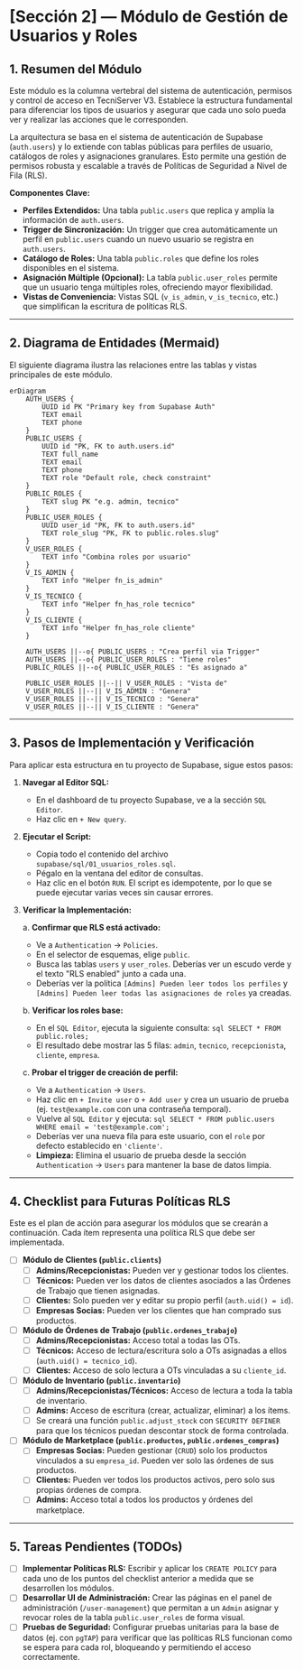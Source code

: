 # [Sección 2] — Módulo de Gestión de Usuarios y Roles

## 1. Resumen del Módulo

Este módulo es la columna vertebral del sistema de autenticación, permisos y control de acceso en TecniServer V3. Establece la estructura fundamental para diferenciar los tipos de usuarios y asegurar que cada uno solo pueda ver y realizar las acciones que le corresponden.

La arquitectura se basa en el sistema de autenticación de Supabase (`auth.users`) y lo extiende con tablas públicas para perfiles de usuario, catálogos de roles y asignaciones granulares. Esto permite una gestión de permisos robusta y escalable a través de Políticas de Seguridad a Nivel de Fila (RLS).

**Componentes Clave:**
- **Perfiles Extendidos:** Una tabla `public.users` que replica y amplía la información de `auth.users`.
- **Trigger de Sincronización:** Un trigger que crea automáticamente un perfil en `public.users` cuando un nuevo usuario se registra en `auth.users`.
- **Catálogo de Roles:** Una tabla `public.roles` que define los roles disponibles en el sistema.
- **Asignación Múltiple (Opcional):** La tabla `public.user_roles` permite que un usuario tenga múltiples roles, ofreciendo mayor flexibilidad.
- **Vistas de Conveniencia:** Vistas SQL (`v_is_admin`, `v_is_tecnico`, etc.) que simplifican la escritura de políticas RLS.

---

## 2. Diagrama de Entidades (Mermaid)

El siguiente diagrama ilustra las relaciones entre las tablas y vistas principales de este módulo.

```mermaid
erDiagram
    AUTH_USERS {
        UUID id PK "Primary key from Supabase Auth"
        TEXT email
        TEXT phone
    }
    PUBLIC_USERS {
        UUID id "PK, FK to auth.users.id"
        TEXT full_name
        TEXT email
        TEXT phone
        TEXT role "Default role, check constraint"
    }
    PUBLIC_ROLES {
        TEXT slug PK "e.g. admin, tecnico"
    }
    PUBLIC_USER_ROLES {
        UUID user_id "PK, FK to auth.users.id"
        TEXT role_slug "PK, FK to public.roles.slug"
    }
    V_USER_ROLES {
        TEXT info "Combina roles por usuario"
    }
    V_IS_ADMIN {
        TEXT info "Helper fn_is_admin"
    }
    V_IS_TECNICO {
        TEXT info "Helper fn_has_role tecnico"
    }
    V_IS_CLIENTE {
        TEXT info "Helper fn_has_role cliente"
    }

    AUTH_USERS ||--o{ PUBLIC_USERS : "Crea perfil via Trigger"
    AUTH_USERS ||--o{ PUBLIC_USER_ROLES : "Tiene roles"
    PUBLIC_ROLES ||--o{ PUBLIC_USER_ROLES : "Es asignado a"

    PUBLIC_USER_ROLES ||--|| V_USER_ROLES : "Vista de"
    V_USER_ROLES ||--|| V_IS_ADMIN : "Genera"
    V_USER_ROLES ||--|| V_IS_TECNICO : "Genera"
    V_USER_ROLES ||--|| V_IS_CLIENTE : "Genera"
```

---

## 3. Pasos de Implementación y Verificación

Para aplicar esta estructura en tu proyecto de Supabase, sigue estos pasos:

1.  **Navegar al Editor SQL:**
    -   En el dashboard de tu proyecto Supabase, ve a la sección `SQL Editor`.
    -   Haz clic en `+ New query`.

2.  **Ejecutar el Script:**
    -   Copia todo el contenido del archivo `supabase/sql/01_usuarios_roles.sql`.
    -   Pégalo en la ventana del editor de consultas.
    -   Haz clic en el botón `RUN`. El script es idempotente, por lo que se puede ejecutar varias veces sin causar errores.

3.  **Verificar la Implementación:**

    a. **Confirmar que RLS está activado:**
       -   Ve a `Authentication` -> `Policies`.
       -   En el selector de esquemas, elige `public`.
       -   Busca las tablas `users` y `user_roles`. Deberías ver un escudo verde y el texto "RLS enabled" junto a cada una.
       -   Deberías ver la política `[Admins] Pueden leer todos los perfiles` y `[Admins] Pueden leer todas las asignaciones de roles` ya creadas.

    b. **Verificar los roles base:**
       -   En el `SQL Editor`, ejecuta la siguiente consulta:
         ```sql
         SELECT * FROM public.roles;
         ```
       -   El resultado debe mostrar las 5 filas: `admin`, `tecnico`, `recepcionista`, `cliente`, `empresa`.

    c. **Probar el trigger de creación de perfil:**
       -   Ve a `Authentication` -> `Users`.
       -   Haz clic en `+ Invite user` o `+ Add user` y crea un usuario de prueba (ej. `test@example.com` con una contraseña temporal).
       -   Vuelve al `SQL Editor` y ejecuta:
         ```sql
         SELECT * FROM public.users WHERE email = 'test@example.com';
         ```
       -   Deberías ver una nueva fila para este usuario, con el `role` por defecto establecido en `'cliente'`.
       -   **Limpieza:** Elimina el usuario de prueba desde la sección `Authentication` -> `Users` para mantener la base de datos limpia.

---

## 4. Checklist para Futuras Políticas RLS

Este es el plan de acción para asegurar los módulos que se crearán a continuación. Cada ítem representa una política RLS que debe ser implementada.

-   [ ] **Módulo de Clientes (`public.clients`)**
    -   [ ] **Admins/Recepcionistas:** Pueden ver y gestionar todos los clientes.
    -   [ ] **Técnicos:** Pueden ver los datos de clientes asociados a las Órdenes de Trabajo que tienen asignadas.
    -   [ ] **Clientes:** Solo pueden ver y editar su propio perfil (`auth.uid() = id`).
    -   [ ] **Empresas Socias:** Pueden ver los clientes que han comprado sus productos.

-   [ ] **Módulo de Órdenes de Trabajo (`public.ordenes_trabajo`)**
    -   [ ] **Admins/Recepcionistas:** Acceso total a todas las OTs.
    -   [ ] **Técnicos:** Acceso de lectura/escritura solo a OTs asignadas a ellos (`auth.uid() = tecnico_id`).
    -   [ ] **Clientes:** Acceso de solo lectura a OTs vinculadas a su `cliente_id`.

-   [ ] **Módulo de Inventario (`public.inventario`)**
    -   [ ] **Admins/Recepcionistas/Técnicos:** Acceso de lectura a toda la tabla de inventario.
    -   [ ] **Admins:** Acceso de escritura (crear, actualizar, eliminar) a los ítems.
    -   [ ] Se creará una función `public.adjust_stock` con `SECURITY DEFINER` para que los técnicos puedan descontar stock de forma controlada.

-   [ ] **Módulo de Marketplace (`public.productos`, `public.ordenes_compras`)**
    -   [ ] **Empresas Socias:** Pueden gestionar (`CRUD`) solo los productos vinculados a su `empresa_id`. Pueden ver solo las órdenes de sus productos.
    -   [ ] **Clientes:** Pueden ver todos los productos activos, pero solo sus propias órdenes de compra.
    -   [ ] **Admins:** Acceso total a todos los productos y órdenes del marketplace.

---

## 5. Tareas Pendientes (TODOs)

-   [ ] **Implementar Políticas RLS:** Escribir y aplicar los `CREATE POLICY` para cada uno de los puntos del checklist anterior a medida que se desarrollen los módulos.
-   [ ] **Desarrollar UI de Administración:** Crear las páginas en el panel de administración (`/user-management`) que permitan a un `Admin` asignar y revocar roles de la tabla `public.user_roles` de forma visual.
-   [ ] **Pruebas de Seguridad:** Configurar pruebas unitarias para la base de datos (ej. con `pgTAP`) para verificar que las políticas RLS funcionan como se espera para cada rol, bloqueando y permitiendo el acceso correctamente.
